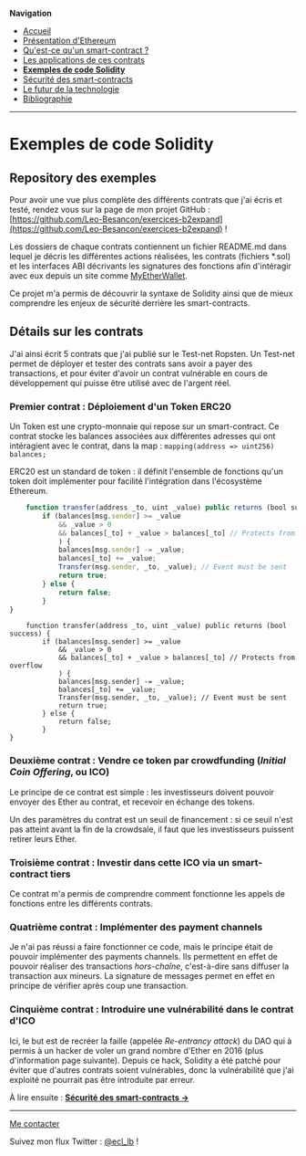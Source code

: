 **Navigation**
* [Accueil](index.html)
* [Présentation d'Ethereum](ethereum.html)
* [Qu'est-ce qu'un smart-contract ?](smartcontracts.html)
* [Les applications de ces contrats](applications.html)
* [**Exemples de code Solidity**](exemples.html)
* [Sécurité des smart-contracts](securite.html)
* [Le futur de la technologie](futur.html)
* [Bibliographie](bibliographie.html)

___
# Exemples de code Solidity

## Repository des exemples
Pour avoir une vue plus complète des différents contrats que j'ai écris et testé, rendez vous sur la page de mon projet GitHub : [https://github.com/Leo-Besancon/exercices-b2expand](https://github.com/Leo-Besancon/exercices-b2expand) !

Les dossiers de chaque contrats contiennent un fichier README.md dans lequel je décris les différentes actions réalisées, les contrats (fichiers *.sol) et les interfaces ABI décrivants les signatures des
fonctions afin d'intéragir avec eux depuis un site comme [MyEtherWallet](https://myetherwallet.com).

Ce projet m'a permis de découvrir la syntaxe de Solidity ainsi que de mieux comprendre les enjeux de sécurité derrière les smart-contracts.

## Détails sur les contrats

J'ai ainsi écrit 5 contrats que j'ai publié sur le Test-net Ropsten. Un Test-net permet de déployer et tester des contrats sans avoir a payer des transactions,
et pour éviter d'avoir un contrat vulnérable en cours de développement qui puisse être utilisé avec de l'argent réel.

### Premier contrat : Déploiement d'un Token ERC20

Un Token est une crypto-monnaie qui repose sur un smart-contract. Ce contrat stocke les balances associées aux différentes adresses qui ont intéragient avec le contrat, dans la map : `mapping(address => uint256) balances;`

ERC20 est un standard de token : il définit l'ensemble de fonctions qu'un token doit implémenter pour facilité l'intégration dans l'écosystème Ethereum.

```javascript
    function transfer(address _to, uint _value) public returns (bool success) {
        if (balances[msg.sender] >= _value 
            && _value > 0
            && balances[_to] + _value > balances[_to] // Protects from overflow
			) {
            balances[msg.sender] -= _value;
            balances[_to] += _value;
            Transfer(msg.sender, _to, _value); // Event must be sent
            return true;
        } else {
            return false;
        }
}
```

```solidity
    function transfer(address _to, uint _value) public returns (bool success) {
        if (balances[msg.sender] >= _value 
            && _value > 0
            && balances[_to] + _value > balances[_to] // Protects from overflow
			) {
            balances[msg.sender] -= _value;
            balances[_to] += _value;
            Transfer(msg.sender, _to, _value); // Event must be sent
            return true;
        } else {
            return false;
        }
}
```


### Deuxième contrat : Vendre ce token par crowdfunding (_Initial Coin Offering_, ou ICO)

Le principe de ce contrat est simple : les investisseurs doivent pouvoir envoyer des Ether au contrat, et recevoir en échange des tokens.

Un des paramètres du contrat est un seuil de financement : si ce seuil n'est pas atteint avant la fin de la crowdsale, il faut que les investisseurs puissent retirer leurs Ether.




### Troisième contrat : Investir dans cette ICO via un smart-contract tiers

Ce contrat m'a permis de comprendre comment fonctionne les appels de fonctions entre les différents contrats.



### Quatrième contrat : Implémenter des payment channels

Je n'ai pas réussi a faire fonctionner ce code, mais le principe était de pouvoir implémenter des payments channels. Ils permettent en effet de pouvoir réaliser des transactions _hors-chaîne_,
c'est-à-dire sans diffuser la transaction aux mineurs. La signature de messages permet en effet en principe de vérifier après coup une transaction.



### Cinquième contrat : Introduire une vulnérabilité dans le contrat d'ICO

Ici, le but est de recréer la faille (appelée _Re-entrancy attack_) du DAO qui à permis à un hacker de voler un grand nombre d'Ether en 2016 (plus d'information page suivante).
Depuis ce hack, Solidity a été patché pour éviter que d'autres contrats soient vulnérables, donc la vulnérabilité que j'ai exploité ne pourrait pas être introduite par erreur.

À lire ensuite : [**Sécurité des smart-contracts ->**](securite.html)

___
[Me contacter](mailto://leo.besancon@ecl14.ec-lyon.fr)

Suivez mon flux Twitter : [@ecl_lb](https://twitter.com/ecl_lb) !
